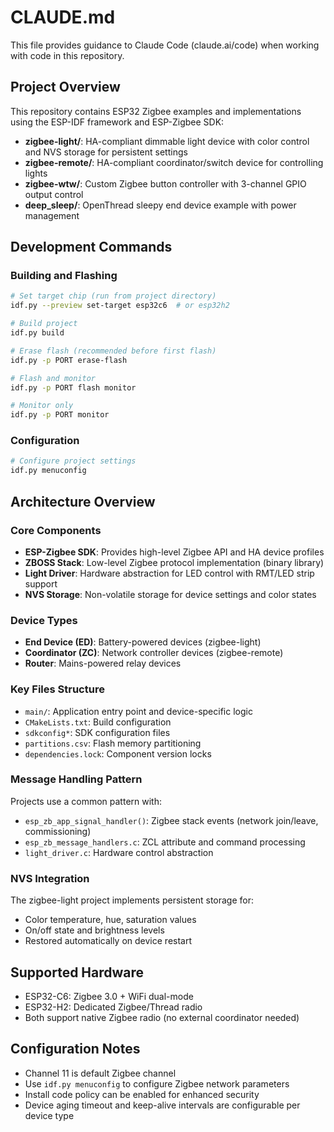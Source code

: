 # CLAUDE.md

This file provides guidance to Claude Code (claude.ai/code) when working with code in this repository.

## Project Overview

This repository contains ESP32 Zigbee examples and implementations using the ESP-IDF framework and ESP-Zigbee SDK:

- **zigbee-light/**: HA-compliant dimmable light device with color control and NVS storage for persistent settings
- **zigbee-remote/**: HA-compliant coordinator/switch device for controlling lights
- **zigbee-wtw/**: Custom Zigbee button controller with 3-channel GPIO output control
- **deep_sleep/**: OpenThread sleepy end device example with power management

## Development Commands

### Building and Flashing
```bash
# Set target chip (run from project directory)
idf.py --preview set-target esp32c6  # or esp32h2

# Build project
idf.py build

# Erase flash (recommended before first flash)
idf.py -p PORT erase-flash

# Flash and monitor
idf.py -p PORT flash monitor

# Monitor only
idf.py -p PORT monitor
```

### Configuration
```bash
# Configure project settings
idf.py menuconfig
```

## Architecture Overview

### Core Components
- **ESP-Zigbee SDK**: Provides high-level Zigbee API and HA device profiles
- **ZBOSS Stack**: Low-level Zigbee protocol implementation (binary library)
- **Light Driver**: Hardware abstraction for LED control with RMT/LED strip support
- **NVS Storage**: Non-volatile storage for device settings and color states

### Device Types
- **End Device (ED)**: Battery-powered devices (zigbee-light)
- **Coordinator (ZC)**: Network controller devices (zigbee-remote)
- **Router**: Mains-powered relay devices

### Key Files Structure
- `main/`: Application entry point and device-specific logic
- `CMakeLists.txt`: Build configuration
- `sdkconfig*`: SDK configuration files
- `partitions.csv`: Flash memory partitioning
- `dependencies.lock`: Component version locks

### Message Handling Pattern
Projects use a common pattern with:
- `esp_zb_app_signal_handler()`: Zigbee stack events (network join/leave, commissioning)
- `esp_zb_message_handlers.c`: ZCL attribute and command processing
- `light_driver.c`: Hardware control abstraction

### NVS Integration
The zigbee-light project implements persistent storage for:
- Color temperature, hue, saturation values
- On/off state and brightness levels
- Restored automatically on device restart

## Supported Hardware
- ESP32-C6: Zigbee 3.0 + WiFi dual-mode
- ESP32-H2: Dedicated Zigbee/Thread radio
- Both support native Zigbee radio (no external coordinator needed)

## Configuration Notes
- Channel 11 is default Zigbee channel
- Use `idf.py menuconfig` to configure Zigbee network parameters
- Install code policy can be enabled for enhanced security
- Device aging timeout and keep-alive intervals are configurable per device type